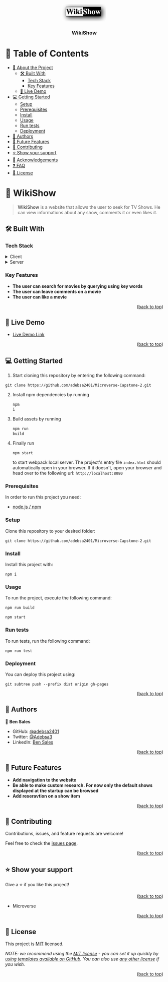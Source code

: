 <a name="readme-top"></a>

<div align="center">

  <img src="logo.png" alt="logo" width="140"  height="auto" />
  <br/>

  <h3><b>WikiShow</b></h3>

</div>

<!-- TABLE OF CONTENTS -->

# 📗 Table of Contents

- [📖 About the Project](#about-project)
  - [🛠 Built With](#built-with)
    - [Tech Stack](#tech-stack)
    - [Key Features](#key-features)
  - [🚀 Live Demo](#live-demo)
- [💻 Getting Started](#getting-started)
  - [Setup](#setup)
  - [Prerequisites](#prerequisites)
  - [Install](#install)
  - [Usage](#usage)
  - [Run tests](#run-tests)
  - [Deployment](#triangular_flag_on_post-deployment)
- [👥 Authors](#authors)
- [🔭 Future Features](#future-features)
- [🤝 Contributing](#contributing)
- [⭐️ Show your support](#support)
- [🙏 Acknowledgements](#acknowledgements)
- [❓ FAQ](#faq)
- [📝 License](#license)

<!-- PROJECT DESCRIPTION -->

# 📖 WikiShow <a name="about-project"></a>

> **WikiShow** is a website that allows the user to seek for TV Shows. He can view informations about any show, comments it or even likes it.

## 🛠 Built With <a name="built-with"></a>

### Tech Stack <a name="tech-stack"></a>

<details>
  <summary>Client</summary>
  <ul>
    <li><a href="https://developer.mozilla.org/en-US/docs/Web/HTML">HTML</a></li>
    <li><a href="https://developer.mozilla.org/en-US/docs/Web/CSS">CSS</a></li>
    <li><a href="https://developer.mozilla.org/en-US/docs/Web/JavaScript">JavaScript</a></li>
    <li><a href="https://webpack.js.org/">Webpack</a></li>
    <li><a href="https://babeljs.io/docs/en/">Babel</a></li>
    <li><a href="https://jestjs.io/docs/getting-started">Jest</a></li>
    <li><a href="https://nodejs.org/en/docs/">Node.js/npm</a></li>
  </ul>
</details>

<details>
  <summary>Server</summary>
  <ul>
    <li><a href="https://www.tvmaze.com/api">TVmaze API</a></li>
    <li><a href="https://www.notion.so/869e60b5ad104603aa6db59e08150270">Involvement API</a></li>
  </ul>
</details>

<!-- Features -->

### Key Features <a name="key-features"></a>

- **The user can search for movies by querying using key words**
- **The user can leave comments on a movie**
- **The user can like a movie**

<p align="right">(<a href="#readme-top">back to top</a>)</p>

<!-- LIVE DEMO -->

## 🚀 Live Demo <a name="live-demo"></a>

- [Live Demo Link](https://adebsa2401.github.io/Microverse-Capstone-2)

<p align="right">(<a href="#readme-top">back to top</a>)</p>

<!-- GETTING STARTED -->

## 💻 Getting Started <a name="getting-started"></a>

1. Start cloning this repository by entering the following command:

<pre><code>git clone https://github.com/adebsa2401/Microverse-Capstone-2.git</code></pre>

2. Install npm dependencies by running <pre><code>npm i</code></pre>

3. Build assets by running <pre><code>npm run build</code></pre>

4. Finally run <pre><code>npm start</code></pre> to start webpack local server. The project's entry file `index.html` should automatically open in your browser. If it doesn't, open your browser and head over to the following url: `http://localhost:8080`

### Prerequisites

In order to run this project you need:

- [node.js / npm](https://nodejs.org/en/download/)

### Setup

Clone this repository to your desired folder:

<pre><code>git clone https://github.com/adebsa2401/Microverse-Capstone-2.git</code></pre>

### Install

Install this project with:

<pre><code>npm i</code></pre>

### Usage

To run the project, execute the following command:

<pre><code>npm run build</code></pre>
<pre><code>npm start</code></pre>

### Run tests

To run tests, run the following command:

<pre><code>npm run test</code></pre>

### Deployment

You can deploy this project using:

<pre><code>git subtree push --prefix dist origin gh-pages</code></pre>

<p align="right">(<a href="#readme-top">back to top</a>)</p>

<!-- AUTHORS -->

## 👥 Authors <a name="authors"></a>

👤 **Ben Sales**

- GitHub: [@adebsa2401](https://github.com/adebsa2401)
- Twitter: [@Adebsa3](https://twitter.com/Adebsa3)
- LinkedIn: [Ben Sales](https://www.linkedin.com/in/ben-sal%C3%A8s-2688651b6)

<p align="right">(<a href="#readme-top">back to top</a>)</p>

<!-- FUTURE FEATURES -->

## 🔭 Future Features <a name="future-features"></a>

- **Add navigation to the website**
- **Be able to make custom research. For now only the default shows displayed at the startup can be browsed**
- **Add reseravtion on a show item**

<p align="right">(<a href="#readme-top">back to top</a>)</p>

<!-- CONTRIBUTING -->

## 🤝 Contributing <a name="contributing"></a>

Contributions, issues, and feature requests are welcome!

Feel free to check the [issues page](../../issues/).

<p align="right">(<a href="#readme-top">back to top</a>)</p>

<!-- SUPPORT -->

## ⭐️ Show your support <a name="support"></a>

Give a ⭐️ if you like this project!

<p align="right">(<a href="#readme-top">back to top</a>)</p>

<!-- ACKNOWLEDGEMENTS -->

- Microverse

<p align="right">(<a href="#readme-top">back to top</a>)</p>

<!-- LICENSE -->

## 📝 License <a name="license"></a>

This project is [MIT](./LICENSE) licensed.

_NOTE: we recommend using the [MIT license](https://choosealicense.com/licenses/mit/) - you can set it up quickly by [using templates available on GitHub](https://docs.github.com/en/communities/setting-up-your-project-for-healthy-contributions/adding-a-license-to-a-repository). You can also use [any other license](https://choosealicense.com/licenses/) if you wish._

<p align="right">(<a href="#readme-top">back to top</a>)</p>
